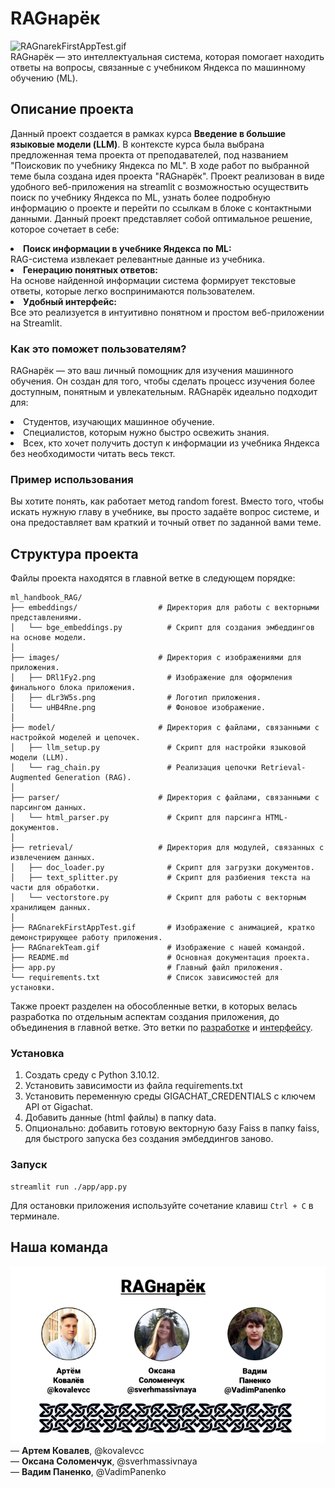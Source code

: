 # RAGнарёк
![RAGnarekFirstAppTest.gif](https://github.com/kovalevcc/ml_handbook_RAG/blob/main/RAGnarekFirstAppTest.gif)
<br>RAGнарёк — это интеллектуальная система, которая помогает находить ответы на вопросы, связанные с учебником Яндекса по машинному обучению (ML).
## Описание проекта
Данный проект создается в рамках курса <b>Введение в большие языковые модели (LLM)</b>. В контексте курса была выбрана предложенная тема проекта от преподавателей, под названием "Поисковик по учебнику Яндекса по ML". В ходе работ по выбранной теме была создана идея проекта "RAGнарёк". Проект реализован в виде удобного веб-приложения на streamlit с возможностью осуществить поиск по учебнику Яндекса по ML, узнать более подробную информацию о проекте и перейти по ссылкам в блоке с контактными данными. Данный проект представляет собой оптимальное решение, которое сочетает в себе:
            <li><b>Поиск информации в учебнике Яндекса по ML:</b>  
            RAG-система извлекает релевантные данные из учебника.</li>
            <li><b>Генерацию понятных ответов:</b>  
            На основе найденной информации система формирует текстовые ответы, которые легко воспринимаются пользователем.</li>
            <li><b>Удобный интерфейс:</b>  
            Все это реализуется в интуитивно понятном и простом веб-приложении на Streamlit. </li>
### Как это поможет пользователям?
RAGнарёк — это ваш личный помощник для изучения машинного обучения. Он создан для того, чтобы сделать процесс изучения более доступным, понятным и увлекательным. RAGнарёк идеально подходит для:
            <li>Студентов, изучающих машинное обучение.</li>
            <li>Специалистов, которым нужно быстро освежить знания.</li>
            <li>Всех, кто хочет получить доступ к информации из учебника Яндекса без необходимости читать весь текст.</li>
### Пример использования
Вы хотите понять, как работает метод random forest. Вместо того, чтобы искать нужную главу в учебнике, вы просто задаёте вопрос системе, и она предоставляет вам краткий и точный ответ по заданной вами теме.
## Структура проекта
Файлы проекта находятся в главной ветке в следующем порядке:

```
ml_handbook_RAG/
├── embeddings/                  # Директория для работы с векторными представлениями.
│   └── bge_embeddings.py          # Скрипт для создания эмбеддингов на основе модели.
│
├── images/                      # Директория с изображениями для приложения.
│   ├── DRl1Fy2.png                # Изображение для оформления финального блока приложения.
│   ├── dLr3W5s.png                # Логотип приложения.
│   └── uHB4Rne.png                # Фоновое изображение.
│
├── model/                       # Директория с файлами, связанными с настройкой моделей и цепочек.
│   ├── llm_setup.py               # Скрипт для настройки языковой модели (LLM).
│   └── rag_chain.py               # Реализация цепочки Retrieval-Augmented Generation (RAG).
│
├── parser/                      # Директория с файлами, связанными с парсингом данных.
│   └── html_parser.py             # Скрипт для парсинга HTML-документов.
│
├── retrieval/                   # Директория для модулей, связанных с извлечением данных.
│   ├── doc_loader.py              # Скрипт для загрузки документов.
│   ├── text_splitter.py           # Скрипт для разбиения текста на части для обработки.
│   └── vectorstore.py             # Скрипт для работы с векторным хранилищем данных.
│
├── RAGnarekFirstAppTest.gif       # Изображение с анимацией, кратко демонстрирующее работу приложения.
├── RAGnarekTeam.gif               # Изображение с нашей командой.
├── README.md                      # Основная документация проекта.
├── app.py                         # Главный файл приложения.
└── requirements.txt               # Список зависимостей для установки.
```

Также проект разделен на обособленные ветки, в которых велась разработка по отдельным аспектам создания приложения, до объединения в главной ветке. Это ветки по [разработке](https://github.com/kovalevcc/ml_handbook_RAG/tree/dev) и [интерфейсу](https://github.com/kovalevcc/ml_handbook_RAG/tree/app).

### Установка
1. Создать среду с Python 3.10.12.
2. Установить зависимости из файла requirements.txt 
3. Установить переменную среды GIGACHAT_CREDENTIALS c ключем API от Gigachat.
4. Добавить данные (html файлы) в папку data.
5. Опционально: добавить готовую векторную базу Faiss в папку faiss, для быстрого запуска без создания эмбеддингов заново.

### Запуск
```
streamlit run ./app/app.py
```

Для остановки приложения используйте сочетание клавиш `Ctrl + C` в терминале.

## Наша команда
![RAGnarekTeam.gif](https://github.com/kovalevcc/ml_handbook_RAG/blob/main/RAGnarekTeam.gif)
<br>— <b>Артем Ковалев</b>, @kovalevcc
<br>— <b>Оксана Соломенчук</b>, @sverhmassivnaya
<br>— <b>Вадим Паненко</b>, @VadimPanenko
